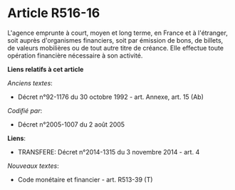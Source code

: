 # Article R516-16

L'agence emprunte à court, moyen et long terme, en France et à l'étranger, soit auprès d'organismes financiers, soit par
émission de bons, de billets, de valeurs mobilières ou de tout autre titre de créance. Elle effectue toute opération
financière nécessaire à son activité.

**Liens relatifs à cet article**

_Anciens textes_:

  - Décret n°92-1176 du 30 octobre 1992 - art. Annexe, art. 15 (Ab)

_Codifié par_:

  - Décret n°2005-1007 du 2 août 2005

**Liens**:

  - TRANSFERE: Décret n°2014-1315 du 3 novembre 2014 - art. 4

_Nouveaux textes_:

  - Code monétaire et financier - art. R513-39 (T)
